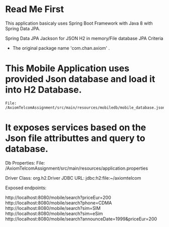 # Read Me First
This application basicaly uses Spring Boot Framework with Java 8 with Spring Data JPA.

Spring Data JPA
Jackson for JSON
H2 in memory/File database
JPA Criteria

* The original package name 'com.chan.axiom' .

# This Mobile Application uses provided Json database and load it into H2 Database.
    
    File: /AxiomTelcomAssignment/src/main/resources/mobiledb/mobile_database.json
    
# It exposes services based on the Json file attributtes and query to database.


Db Properties: File: /AxiomTelcomAssignment/src/main/resources/application.properties

Driver Class: org.h2.Driver
JDBC URL: jdbc:h2:file:~/axiomtelcom

Exposed endpoints:

http://localhost:8080/mobile/search?priceEur=200
http://localhost:8080/mobile/search?phone=CDMA
http://localhost:8080/mobile/search?sim=SIM
http://localhost:8080/mobile/search?sim=eSim
http://localhost:8080/mobile/search?announceDate=1999&priceEur=200



